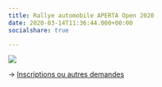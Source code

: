 ```yaml
---
title: Rallye automobile APERTA Open 2020
date: 2020-03-14T11:36:44.000+00:00
socialshare: true

---
```

[![](/img/rallye2020.png)](mailto:board@aperta.lu?Subject=Rallye%202020)

→ [Inscriptions ou autres demandes](mailto:board@aperta.lu?Subject=Rallye%202020)